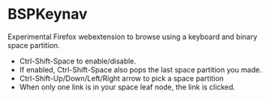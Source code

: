 # BSPKeynav
Experimental Firefox webextension to browse using a keyboard and binary space partition.

* Ctrl-Shift-Space to enable/disable.
* If enabled, Ctrl-Shift-Space also pops the last space partition you made.
* Ctrl-Shift-Up/Down/Left/Right arrow to pick a space partition
* When only one link is in your space leaf node, the link is clicked.
